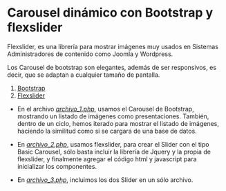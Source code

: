 # Carousel dinámico con Bootstrap y flexslider

Flexslider, es una librería para mostrar imágenes muy usados en Sistemas Administradores de contenido como Joomla y Wordpress.

Los Carousel de bootstrap son elegantes, además de ser responsivos, es decir, que se adaptan a cualquier tamaño de pantalla.


1. [Bootstrap](https://getbootstrap.com/) 
2. [Flexslider](http://flexslider.woothemes.com/)


* En el archivo [_archivo_1.php_](https://github.com/jocode/taller-php/blob/master/16-Carousel-dinamico-con-Bootstrap-y-flexslider/ejemplo_1.php), usamos el Carousel de Bootstrap, mostrando un listado de imágenes como presentaciones. También, dentro de un ciclo, hemos iterado para mostrar el listado de imágenes, haciendo la similitud como si se cargara de una base de datos.

* En [_archivo_2.php_](https://github.com/jocode/taller-php/blob/master/16-Carousel-dinamico-con-Bootstrap-y-flexslider/ejemplo_2.php), usamos flexslider, para crear el Slider con el tipo Basic Carousel, sólo basta incluir la librería de Jquery y la propia de flexslider, y finalmente agregar el código html y javascript para inicializar los componentes.

* En [_archivo_3.php_](https://github.com/jocode/taller-php/blob/master/16-Carousel-dinamico-con-Bootstrap-y-flexslider/ejemplo_3.php), incluimos los dos Slider en un sólo archivo.
